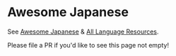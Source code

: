 # Awesome Japanese

See [Awesome Japanese](https://github.com/yudataguy/Awesome-Japanese) & 
[All Language Resources](https://www.alllanguageresources.com/resources/japanese).

Please file a PR if you'd like to see this page not empty!
